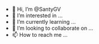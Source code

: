 - 👋 Hi, I’m @SantyGV
- 👀 I’m interested in ...
- 🌱 I’m currently learning ...
- 💞️ I’m looking to collaborate on ...
- 📫 How to reach me ...

<!---
SantyGV/SantyGV is a ✨ special ✨ repository because its `README.md` (this file) appears on your GitHub profile.
You can click the Preview link to take a look at your changes.
--->
